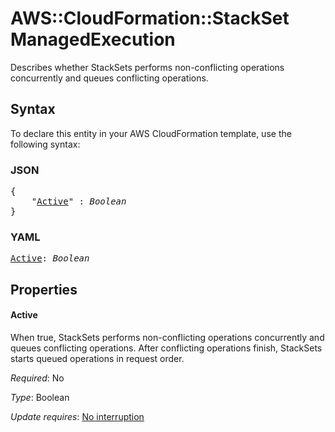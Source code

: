 # AWS::CloudFormation::StackSet ManagedExecution

Describes whether StackSets performs non-conflicting operations concurrently and queues conflicting operations.

## Syntax

To declare this entity in your AWS CloudFormation template, use the following syntax:

### JSON

<pre>
{
    "<a href="#active" title="Active">Active</a>" : <i>Boolean</i>
}
</pre>

### YAML

<pre>
<a href="#active" title="Active">Active</a>: <i>Boolean</i>
</pre>

## Properties

#### Active

When true, StackSets performs non-conflicting operations concurrently and queues conflicting operations. After conflicting operations finish, StackSets starts queued operations in request order.

_Required_: No

_Type_: Boolean

_Update requires_: [No interruption](https://docs.aws.amazon.com/AWSCloudFormation/latest/UserGuide/using-cfn-updating-stacks-update-behaviors.html#update-no-interrupt)

